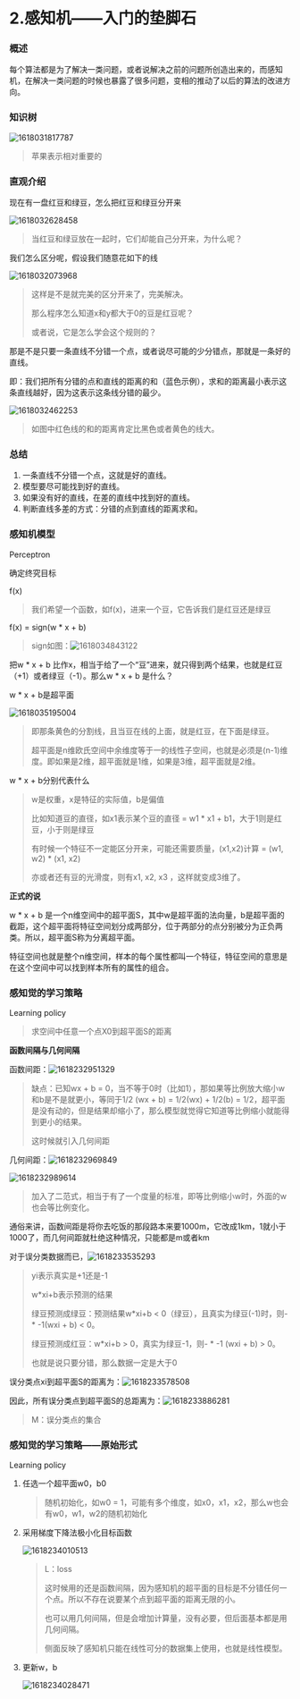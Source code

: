 # 2.感知机——入门的垫脚石

### 概述

每个算法都是为了解决一类问题，或者说解决之前的问题所创造出来的，而感知机，在解决一类问题的时候也暴露了很多问题，变相的推动了以后的算法的改进方向。

### 知识树

![1618031817787](assets/1618031817787.png)

> 苹果表示相对重要的



### 直观介绍

现在有一盘红豆和绿豆，怎么把红豆和绿豆分开来

![1618032628458](assets/1618032628458.png)

> 当红豆和绿豆放在一起时，它们却能自己分开来，为什么呢？

我们怎么区分呢，假设我们随意花如下的线

![1618032073968](assets/1618032073968.png)

> 这样是不是就完美的区分开来了，完美解决。
>
> 那么程序怎么知道x和y都大于0的豆是红豆呢？
>
> 或者说，它是怎么学会这个规则的？

那是不是只要一条直线不分错一个点，或者说尽可能的少分错点，那就是一条好的直线。

即：我们把所有分错的点和直线的距离的和（蓝色示例），求和的距离最小表示这条直线越好，因为这表示这条线分错的最少。

![1618032462253](assets/1618032462253.png)

> 如图中红色线的和的距离肯定比黑色或者黄色的线大。



### 总结

1. 一条直线不分错一个点，这就是好的直线。
2. 模型要尽可能找到好的直线。
3. 如果没有好的直线，在差的直线中找到好的直线。
4. 判断直线多差的方式：分错的点到直线的距离求和。



### 感知机模型

Perceptron

确定终究目标

f(x)

> 我们希望一个函数，如f(x)，进来一个豆，它告诉我们是红豆还是绿豆

f(x) = sign(w * x + b)

> sign如图：![1618034843122](assets/1618034843122.png)

把w * x + b 比作x，相当于给了一个“豆”进来，就只得到两个结果，也就是红豆（+1）或者绿豆（-1）。那么w * x + b 是什么？

w * x + b是超平面

![1618035195004](assets/1618035195004.png)

> 即那条黄色的分割线，且当豆在线的上面，就是红豆，在下面是绿豆。
>
> 超平面是n维欧氏空间中余维度等于一的线性子空间，也就是必须是(n-1)维度。即如果是2维，超平面就是1维，如果是3维，超平面就是2维。

w * x + b分别代表什么

> w是权重，x是特征的实际值，b是偏值
>
> 比如知道豆的直径，如x1表示某个豆的直径 = w1 * x1 + b1，大于1则是红豆，小于则是绿豆
>
> 有时候一个特征不一定能区分开来，可能还需要质量，(x1,x2)计算 = (w1, w2) * (x1, x2)
>
> 亦或者还有豆的光滑度，则有x1, x2, x3 ，这样就变成3维了。

**正式的说**

w * x + b 是一个n维空间中的超平面S，其中w是超平面的法向量，b是超平面的截距，这个超平面将特征空间划分成两部分，位于两部分的点分别被分为正负两类。所以，超平面S称为分离超平面。

特征空间也就是整个n维空间，样本的每个属性都叫一个特征，特征空间的意思是在这个空间中可以找到样本所有的属性的组合。



### 感知觉的学习策略

Learning policy

> 求空间中任意一个点X0到超平面S的距离

**函数间隔与几何间隔**

函数间距：![1618232951329](assets/1618232951329.png)

> 缺点：已知wx + b = 0，当不等于0时（比如1），那如果等比例放大缩小w和b是不是就更小，等同于1/2 (wx + b) = 1/2(wx) + 1/2(b) = 1/2，超平面是没有动的，但是结果却缩小了，那么模型就觉得它知道等比例缩小就能得到更小的结果。
>
> 这时候就引入几何间距

几何间距：![1618232969849](assets/1618232969849.png)



![1618232989614](assets/1618232989614.png)

> 加入了二范式，相当于有了一个度量的标准，即等比例缩小w时，外面的w也会等比例变化。

通俗来讲，函数间距是将你去吃饭的那段路本来要1000m，它改成1km，1就小于1000了，而几何间距就杜绝这种情况，只能都是m或者km



对于误分类数据而已，![1618233535293](assets/1618233535293.png)

> yi表示真实是+1还是-1
>
> w*xi+b表示预测的结果
>
> 绿豆预测成绿豆：预测结果w*xi+b < 0（绿豆），且真实为绿豆(-1)时，则- * -1(wxi + b) < 0。
>
> 绿豆预测成红豆：w*xi+b > 0，真实为绿豆-1，则- * -1 (wxi + b) > 0。
>
> 也就是说只要分错，那么数据一定是大于0

误分类点xi到超平面S的距离为：![1618233578508](assets/1618233578508.png)

因此，所有误分类点到超平面S的总距离为：![1618233886281](assets/1618233886281.png)

> M：误分类点的集合



### 感知觉的学习策略——原始形式

Learning policy

1. 任选一个超平面w0，b0

   > 随机初始化，如w0 = 1，可能有多个维度，如x0，x1，x2，那么w也会有w0，w1，w2的随机初始化

2. 采用梯度下降法极小化目标函数

   ![1618234010513](assets/1618234010513.png)

   > L：loss
   >
   > 这时候用的还是函数间隔，因为感知机的超平面的目标是不分错任何一个点。所以不存在说要某个点到超平面的距离无限的小。
   >
   > 也可以用几何间隔，但是会增加计算量，没有必要，但后面基本都是用几何间隔。
   >
   > 侧面反映了感知机只能在线性可分的数据集上使用，也就是线性模型。

3. 更新w，b

   ![1618234028471](assets/1618234028471.png)